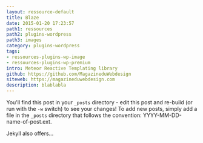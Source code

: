 ```yaml
---
layout: ressource-default
title: Blaze
date: 2015-01-20 17:23:57
path1: ressources
path2: plugins-wordpress
path3: images
category: plugins-wordpress
tags:
- ressources-plugins-wp-image
- ressources-plugins-wp-premium
intro: Meteor Reactive Templating library
github: https://github.com/MagazineduWebdesign
siteweb: https://magazineduwebdesign.com
description: blablabla
---
```


You'll find this post in your `_posts` directory - edit this post and re-build (or run with the `-w` switch) to see your changes!
To add new posts, simply add a file in the `_posts` directory that follows the convention: YYYY-MM-DD-name-of-post.ext.

Jekyll also offers...